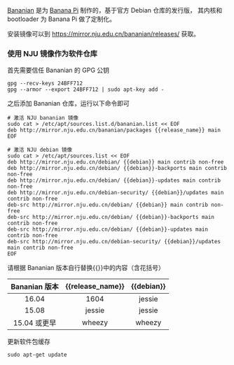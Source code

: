 [Bananian](https://www.bananian.org/) 是为 [Banana Pi](http://www.banana-pi.org/) 制作的，基于官方 Debian 仓库的发行版， 其内核和 bootloader
为 Banana Pi 做了定制化。

安装镜像可以到 <https://mirror.nju.edu.cn/bananian/releases/> 获取。

### 使用 NJU 镜像作为软件仓库

首先需要信任 Bananian 的 GPG 公钥

```
gpg --recv-keys 24BFF712
gpg --armor --export 24BFF712 | sudo apt-key add -
```

之后添加 Bananian 仓库，运行以下命令即可

```
# 激活 NJU bananian 镜像
sudo cat > /etc/apt/sources.list.d/bananian.list << EOF
deb http://mirror.nju.edu.cn/bananian/packages {{release_name}} main
EOF

# 激活 NJU debian 镜像
sudo cat > /etc/apt/sources.list << EOF
deb http://mirror.nju.edu.cn/debian/ {{debian}} main contrib non-free
deb http://mirror.nju.edu.cn/debian/ {{debian}}-backports main contrib non-free
deb http://mirror.nju.edu.cn/debian/ {{debian}}-updates main contrib non-free
deb http://mirror.nju.edu.cn/debian-security/ {{debian}}/updates main contrib non-free
deb-src http://mirror.nju.edu.cn/debian/ {{debian}} main contrib non-free
deb-src http://mirror.nju.edu.cn/debian/ {{debian}}-backports main contrib non-free
deb-src http://mirror.nju.edu.cn/debian/ {{debian}}-updates main contrib non-free
deb-src http://mirror.nju.edu.cn/debian-security/ {{debian}}/updates main contrib non-free
EOF
```

请根据 Bananian 版本自行替换{{}}中的内容（含花括号）

|  Bananian 版本 | {{release_name}} | {{debian}} |
| :----: | :----: | :----: |
| 16.04         |  1604            | jessie     |
| 15.08         |  jessie          | jessie     |
| 15.04 或更早  |  wheezy          | wheezy     |

更新软件包缓存

```
sudo apt-get update
```